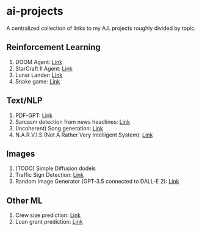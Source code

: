 # ai-projects

A centralized collection of links to my A.I. projects roughly divided by topic.

## Reinforcement Learning

1. DOOM Agent: [Link](https://github.com/aritrakar/doom)
2. StarCraft II Agent: [Link](https://github.com/aritrakar/starcraft2)
3. Lunar Lander: [Link](https://github.com/aritrakar/rl-exp/blob/main/lunar_lander.py)
4. Snake game: [Link](https://github.com/aritrakar/rl-exp/tree/main/Snake)

## Text/NLP

1. PDF-GPT: [Link](https://github.com/aritrakar/pdf-gpt)
2. Sarcasm detection from news headlines: [Link](https://github.com/aritrakar/nlp-experiments)
3. (Incoherent) Song generation: [Link](https://github.com/aritrakar/nlp-experiments)
4. N.A.R.V.I.S (Not A Rather Very Intelligent System): [Link](https://github.com/aritrakar/Python-Projects/tree/master/Chatbot/Speech%20To%20Text)

## Images

1. (TODO) Simple Diffusion dodels
2. Traffic Sign Detection: [Link](https://github.com/aritrakar/TrafficSignDetection)
3. Random Image Generator (GPT-3.5 connected to DALL-E 2): [Link](https://github.com/aritrakar/randomImageGen1)

## Other ML

1. Crew size prediction: [Link](https://github.com/aritrakar/Data-Science-Projects/tree/master/Crew_Size)
2. Loan grant prediction: [Link](https://github.com/aritrakar/Data-Science-Projects/tree/master/Loan_Prediction)
